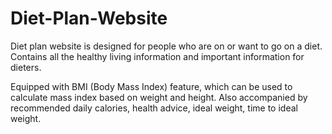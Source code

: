 # Diet-Plan-Website

Diet plan website is designed for people who are on or want to go on a diet. Contains all the healthy living information and important information for dieters. 

Equipped with BMI (Body Mass Index) feature, which can be used to calculate mass index based on weight and height. Also accompanied by recommended daily calories, health advice, ideal weight, time to ideal weight.
